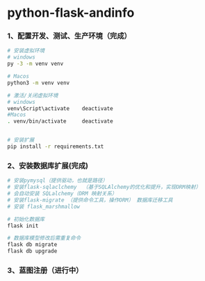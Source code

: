 # python-flask-andinfo

### 1、配置开发、测试、生产环境（完成）

```bash
# 安装虚拟环境
# windows
py -3 -m venv venv

# Macos
python3 -m venv venv

# 激活/关闭虚拟环境
# windows
venv\Script\activate    deactivate
#Macos
. venv/bin/activate  	deactivate


# 安装扩展
pip install -r requirements.txt
```



### 2、安装数据库扩展(完成)

```bash
# 安装pymysql（提供驱动，也就是路径）
# 安装flask-sqlaclchemy  （基于SQLAlchemy的优化和提升，实现ORM映射）
# 会自动安装 SQLalchemy（ORM 映射关系） 
# 安装flask-migrate （提供命令工具，操作ORM） 数据库迁移工具
# 安装 flask_marshmallow

# 初始化数据库
flask init

# 数据库模型修改后需重复命令
flask db migrate
flask db upgrade
```



### 3、蓝图注册（进行中）

